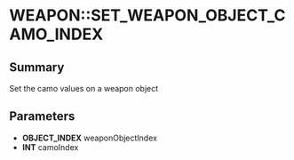 # WEAPON::SET_WEAPON_OBJECT_CAMO_INDEX

## Summary
Set the camo values on a weapon object

## Parameters
* **OBJECT_INDEX** weaponObjectIndex
* **INT** camoIndex